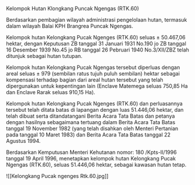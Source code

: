 Kelompok Hutan Klongkang Puncak Ngengas (RTK.60)

Berdasarkan pembagian wilayah administrasi pengelolaan hutan, termasuk dalam wilayah Balai KPH Brangrea Puncak Ngengas.

Kelompok hutan Kelongkang Pucak Ngenges (RTK.60) seluas ± 50.467,06 hektar, dengan Keputusan ZB tanggal 31 Januari 1931 No.190 jo ZB tanggal 16 Desember 1939 No.45 jo RB tanggal 26 Pebruari 1940 No.3/XII/ZBZ telah ditunjuk sebagai hutan tutupan.

Kelompok hutan Kelongkang Pucak Ngengas tersebut diperluas dengan areal seluas ± 979 (sembilan ratus tujuh puluh sembilan) hektar sebagai kompensasi terhadap bagian dari areal hutan tersebut yang telah dipergunakan untuk kepentingan lain (Enclave Matemega seluas 750,85 Ha dan Enclave Rarak seluas 910,15 Ha).

Kelompok hutan Kelongkang Pucak Ngenges (RTK.60) dan perluasannya tersebut telah ditata batas di lapangan dengan luas 51.446,06 hektar, dan telah dibuat serta ditandatangani Berita Acara Tata Batas dan petanya dengan hasilnya sebagaimana tertuang dalam Berita Acara Tata Batas tanggal 19 November 1982 (yang telah disahkan oleh Menteri Pertanian pada tanggal 10 Maret 1983) dan Berita Acara Tata Batas tanggal 22 Agustus 1994.

Berdasarkan Kemputusan Menteri Kehutanan nomor: 180 /Kpts-II/1996 tanggal 19 April 1996, menetapkan kelompok hutan Kelongkang Pucak Ngengas (RTK.60), seluas 51.446,06 hektar, sebagai kawasan hutan tetap.

![[Kelongkang Pucak ngenges Rtk.60.jpg]]